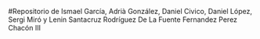 #Repositorio de Ismael García, Adrià González, Daniel Civico, Daniel López, Sergi Miró y Lenin Santacruz Rodríguez De La Fuente Fernandez Perez Chacón III
